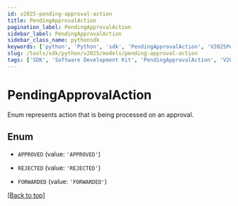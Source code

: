 ```yaml
---
id: v2025-pending-approval-action
title: PendingApprovalAction
pagination_label: PendingApprovalAction
sidebar_label: PendingApprovalAction
sidebar_class_name: pythonsdk
keywords: ['python', 'Python', 'sdk', 'PendingApprovalAction', 'V2025PendingApprovalAction'] 
slug: /tools/sdk/python/v2025/models/pending-approval-action
tags: ['SDK', 'Software Development Kit', 'PendingApprovalAction', 'V2025PendingApprovalAction']
---
```


# PendingApprovalAction

Enum represents action that is being processed on an approval.

## Enum

* `APPROVED` (value: `'APPROVED'`)

* `REJECTED` (value: `'REJECTED'`)

* `FORWARDED` (value: `'FORWARDED'`)

[[Back to top]](#) 


